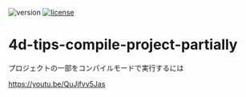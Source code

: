 ![version](https://img.shields.io/badge/version-20%2B-E23089)
[![license](https://img.shields.io/github/license/miyako/4d-tips-compile-project-partially)](LICENSE)

# 4d-tips-compile-project-partially
プロジェクトの一部をコンパイルモードで実行するには

https://youtu.be/QuJjfvv5Jas
